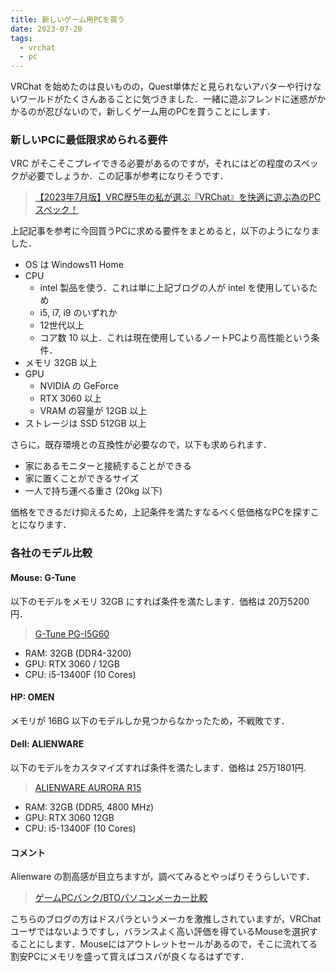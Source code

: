 ```yaml
---
title: 新しいゲーム用PCを買う
date: 2023-07-20
tags:
  - vrchat
  - pc
---
```


VRChat を始めたのは良いものの，Quest単体だと見られないアバターや行けないワールドがたくさんあることに気づきました．一緒に遊ぶフレンドに迷惑がかかるのが忍びないので，新しくゲーム用のPCを買うことにします．

### 新しいPCに最低限求められる要件

VRC がそこそこプレイできる必要があるのですが，それにはどの程度のスペックが必要でしょうか．この記事が参考になりそうです．

> [【2023年7月版】VRC歴5年の私が選ぶ『VRChat』を快適に遊ぶ為のPCスペック！](https://kohavrog.com/vrchat-pcspec/)

上記記事を参考に今回買うPCに求める要件をまとめると，以下のようになりました．

* OS は Windows11 Home
* CPU
  * intel 製品を使う．これは単に上記ブログの人が intel を使用しているため
  * i5, i7, i9 のいずれか
  * 12世代以上
  * コア数 10 以上．これは現在使用しているノートPCより高性能という条件．
* メモリ 32GB 以上
* GPU
  * NVIDIA の GeForce
  * RTX 3060 以上
  * VRAM の容量が 12GB 以上
* ストレージは SSD 512GB 以上

さらに，既存環境との互換性が必要なので，以下も求められます．

* 家にあるモニターと接続することができる
* 家に置くことができるサイズ
* 一人で持ち運べる重さ (20kg 以下)

価格をできるだけ抑えるため，上記条件を満たすなるべく低価格なPCを探すことになります．

### 各社のモデル比較

#### Mouse: G-Tune

以下のモデルをメモリ 32GB にすれば条件を満たします．価格は 20万5200 円．

> [G-Tune PG-I5G60](https://www.mouse-jp.co.jp/store/g/ggtune-pgi5g60b6acbw101dec/)

* RAM: 32GB (DDR4-3200)
* GPU: RTX 3060 / 12GB
* CPU: i5-13400F (10 Cores)

#### HP: OMEN

メモリが 16BG 以下のモデルしか見つからなかったため，不戦敗です．

#### Dell: ALIENWARE

以下のモデルをカスタマイズすれば条件を満たします．価格は 25万1801円.

> [ALIENWARE AURORA R15](https://www.dell.com/ja-jp/shop/%E8%A3%BD%E5%93%81%E3%82%B7%E3%83%AA%E3%83%BC%E3%82%BA/alienware-aurora-r15-%E3%82%B2%E3%83%BC%E3%83%9F%E3%83%B3%E3%82%B0-%E3%83%87%E3%82%B9%E3%82%AF%E3%83%88%E3%83%83%E3%83%97/spd/alienware-aurora-r15-desktop/caaawar1500jp)

* RAM: 32GB (DDR5, 4800 MHz)
* GPU: RTX 3060 12GB
* CPU: i5-13400F (10 Cores)

#### コメント

Alienware の割高感が目立ちますが，調べてみるとやっぱりそうらしいです．

> [ゲームPCバンク/BTOパソコンメーカー比較](https://xn--pc-mh4aj6msdqgtc.com/bto)

こちらのブログの方はドスパラというメーカを激推しされていますが，VRChatユーザではないようですし，バランスよく高い評価を得ているMouseを選択することにします．Mouseにはアウトレットセールがあるので，そこに流れてる割安PCにメモリを盛って買えばコスパが良くなるはずです．
